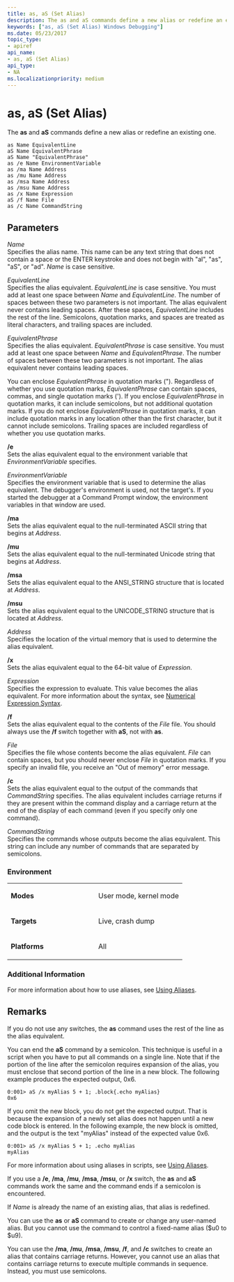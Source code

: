 ```yaml
---
title: as, aS (Set Alias)
description: The as and aS commands define a new alias or redefine an existing one.
keywords: ["as, aS (Set Alias) Windows Debugging"]
ms.date: 05/23/2017
topic_type:
- apiref
api_name:
- as, aS (Set Alias)
api_type:
- NA
ms.localizationpriority: medium
---
```


# as, aS (Set Alias)


The **as** and **aS** commands define a new alias or redefine an existing one.

```dbgcmd
as Name EquivalentLine 
aS Name EquivalentPhrase 
aS Name "EquivalentPhrase" 
as /e Name EnvironmentVariable 
as /ma Name Address 
as /mu Name Address 
as /msa Name Address 
as /msu Name Address 
as /x Name Expression 
aS /f Name File 
as /c Name CommandString 
```

## <span id="ddk_cmd_set_alias_dbg"></span><span id="DDK_CMD_SET_ALIAS_DBG"></span>Parameters


<span id="_______Name______"></span><span id="_______name______"></span><span id="_______NAME______"></span> *Name*   
Specifies the alias name. This name can be any text string that does not contain a space or the ENTER keystroke and does not begin with "al", "as", "aS", or "ad". *Name* is case sensitive.

<span id="_______EquivalentLine______"></span><span id="_______equivalentline______"></span><span id="_______EQUIVALENTLINE______"></span> *EquivalentLine*   
Specifies the alias equivalent. *EquivalentLine* is case sensitive. You must add at least one space between *Name* and *EquivalentLine*. The number of spaces between these two parameters is not important. The alias equivalent never contains leading spaces. After these spaces, *EquivalentLine* includes the rest of the line. Semicolons, quotation marks, and spaces are treated as literal characters, and trailing spaces are included.

<span id="_______EquivalentPhrase______"></span><span id="_______equivalentphrase______"></span><span id="_______EQUIVALENTPHRASE______"></span> *EquivalentPhrase*   
Specifies the alias equivalent. *EquivalentPhrase* is case sensitive. You must add at least one space between *Name* and *EquivalentPhrase*. The number of spaces between these two parameters is not important. The alias equivalent never contains leading spaces.

You can enclose *EquivalentPhrase* in quotation marks ("). Regardless of whether you use quotation marks, *EquivalentPhrase* can contain spaces, commas, and single quotation marks ('). If you enclose *EquivalentPhrase* in quotation marks, it can include semicolons, but not additional quotation marks. If you do not enclose *EquivalentPhrase* in quotation marks, it can include quotation marks in any location other than the first character, but it cannot include semicolons. Trailing spaces are included regardless of whether you use quotation marks.

<span id="________e______"></span><span id="________E______"></span> **/e**   
Sets the alias equivalent equal to the environment variable that *EnvironmentVariable* specifies.

<span id="_______EnvironmentVariable______"></span><span id="_______environmentvariable______"></span><span id="_______ENVIRONMENTVARIABLE______"></span> *EnvironmentVariable*   
Specifies the environment variable that is used to determine the alias equivalent. The debugger's environment is used, not the target's. If you started the debugger at a Command Prompt window, the environment variables in that window are used.

<span id="________ma______"></span><span id="________MA______"></span> **/ma**   
Sets the alias equivalent equal to the null-terminated ASCII string that begins at *Address*.

<span id="________mu______"></span><span id="________MU______"></span> **/mu**   
Sets the alias equivalent equal to the null-terminated Unicode string that begins at *Address*.

<span id="________msa______"></span><span id="________MSA______"></span> **/msa**   
Sets the alias equivalent equal to the ANSI\_STRING structure that is located at *Address*.

<span id="________msu______"></span><span id="________MSU______"></span> **/msu**   
Sets the alias equivalent equal to the UNICODE\_STRING structure that is located at *Address*.

<span id="_______Address______"></span><span id="_______address______"></span><span id="_______ADDRESS______"></span> *Address*   
Specifies the location of the virtual memory that is used to determine the alias equivalent.

<span id="________x______"></span><span id="________X______"></span> **/x**   
Sets the alias equivalent equal to the 64-bit value of *Expression*.

<span id="_______Expression______"></span><span id="_______expression______"></span><span id="_______EXPRESSION______"></span> *Expression*   
Specifies the expression to evaluate. This value becomes the alias equivalent. For more information about the syntax, see [Numerical Expression Syntax](numerical-expression-syntax.md).

<span id="________f______"></span><span id="________F______"></span> **/f**   
Sets the alias equivalent equal to the contents of the *File* file. You should always use the **/f** switch together with **aS**, not with **as**.

<span id="_______File______"></span><span id="_______file______"></span><span id="_______FILE______"></span> *File*   
Specifies the file whose contents become the alias equivalent. *File* can contain spaces, but you should never enclose *File* in quotation marks. If you specify an invalid file, you receive an "Out of memory" error message.

<span id="________c______"></span><span id="________C______"></span> **/c**   
Sets the alias equivalent equal to the output of the commands that *CommandString* specifies. The alias equivalent includes carriage returns if they are present within the command display and a carriage return at the end of the display of each command (even if you specify only one command).

<span id="_______CommandString______"></span><span id="_______commandstring______"></span><span id="_______COMMANDSTRING______"></span> *CommandString*   
Specifies the commands whose outputs become the alias equivalent. This string can include any number of commands that are separated by semicolons.

### <span id="Environment"></span><span id="environment"></span><span id="ENVIRONMENT"></span>Environment

<table>
<colgroup>
<col width="50%" />
<col width="50%" />
</colgroup>
<tbody>
<tr class="odd">
<td align="left"><p><strong>Modes</strong></p></td>
<td align="left"><p>User mode, kernel mode</p></td>
</tr>
<tr class="even">
<td align="left"><p><strong>Targets</strong></p></td>
<td align="left"><p>Live, crash dump</p></td>
</tr>
<tr class="odd">
<td align="left"><p><strong>Platforms</strong></p></td>
<td align="left"><p>All</p></td>
</tr>
</tbody>
</table>

 

### <span id="Additional_Information"></span><span id="additional_information"></span><span id="ADDITIONAL_INFORMATION"></span>Additional Information

For more information about how to use aliases, see [Using Aliases](using-aliases.md).

Remarks
-------

If you do not use any switches, the **as** command uses the rest of the line as the alias equivalent.

You can end the **aS** command by a semicolon. This technique is useful in a script when you have to put all commands on a single line. Note that if the portion of the line after the semicolon requires expansion of the alias, you must enclose that second portion of the line in a new block. The following example produces the expected output, 0x6.

```dbgcmd
0:001> aS /x myAlias 5 + 1; .block{.echo myAlias}
0x6
```

If you omit the new block, you do not get the expected output. That is because the expansion of a newly set alias does not happen until a new code block is entered. In the following example, the new block is omitted, and the output is the text "myAlias" instead of the expected value 0x6.

```dbgcmd
0:001> aS /x myAlias 5 + 1; .echo myAlias
myAlias
```

For more information about using aliases in scripts, see [Using Aliases](using-aliases.md).

If you use a **/e**, **/ma**, **/mu**, **/msa**, **/msu**, or **/x** switch, the **as** and **aS** commands work the same and the command ends if a semicolon is encountered.

If *Name* is already the name of an existing alias, that alias is redefined.

You can use the **as** or **aS** command to create or change any user-named alias. But you cannot use the command to control a fixed-name alias ($u0 to $u9).

You can use the **/ma**, **/mu**, **/msa**, **/msu**, **/f**, and **/c** switches to create an alias that contains carriage returns. However, you cannot use an alias that contains carriage returns to execute multiple commands in sequence. Instead, you must use semicolons.

 

 





